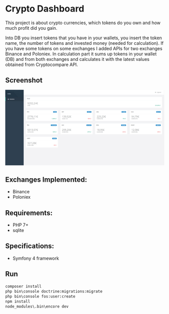 # Crypto Dashboard

This project is about crypto currencies, which tokens do you own and how much profit did you gain.

Into DB you insert tokens that you have in your wallets, you insert the token name, the number of tokens and invested money (needed for calculation). If you have some tokens on some exchanges I added APIs for two exchanges Binance and Poloniex.
In calculation part it sums up tokens in your wallet (DB) and from both exchanges and calculates it with the latest values obtained from Cryptocompare API.

## Screenshot
[![](public/img/crypto.jpg)](public/img/crypto-thumbnail.jpg)

## Exchanges Implemented:
-	Binance
-	Poloniex

## Requirements:
-	PHP 7+
-	sqlite
## Specifications:
-	Symfony 4 framework

## Run
```
composer install
php bin\console doctrine:migrations:migrate
php bin\console fos:user:create
npm install
node_modules\.bin\encore dev
```
